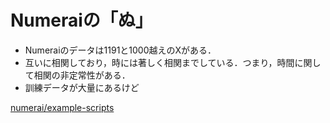 # Numeraiの「ぬ」

* Numeraiのデータは1191と1000越えのXがある．
* 互いに相関しており，時には著しく相関までしている．つまり，時間に関して相関の非定常性がある．
* 訓練データが大量にあるけど

[numerai/example-scripts](https://github.com/numerai/example-scripts)
